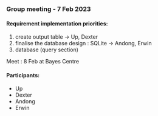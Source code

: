 ### Group meeting - 7 Feb 2023

#### Requirement implementation priorities:
1. create output table → Up, Dexter
2. finalise the database design : SQLite → Andong, Erwin
3. database (query section)

Meet : 8 Feb at Bayes Centre

#### Participants:
- Up
- Dexter
- Andong
- Erwin
